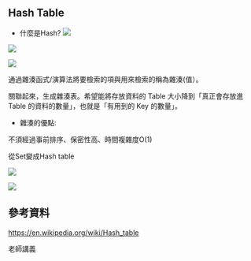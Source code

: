 ## Hash Table
 - 什麼是Hash?
![](https://imgur.com/I51dQEP.jpg)

![](https://imgur.com/vjKCW0w.jpg)

![](https://imgur.com/GeV2TQl.jpg)

通過雜湊函式/演算法將要檢索的項與用來檢索的稱為雜湊(值）。

關聯起來，生成雜湊表。希望能將存放資料的 Table 大小降到「真正會存放進 Table 的資料的數量」，也就是「有用到的 Key 的數量」。
 
 - 雜湊的優點:
 
不須經過事前排序、保密性高、時間複雜度O(1)

從Set變成Hash table

![](https://imgur.com/Ilz4WzF.jpg)

![](https://imgur.com/jroC5MQ.jpg)


## 參考資料

https://en.wikipedia.org/wiki/Hash_table

老師講義
